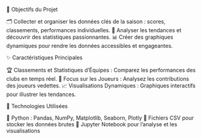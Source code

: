 🌟 Objectifs du Projet

  🗂️ Collecter et organiser les données clés de la saison : scores, classements, performances individuelles.
  🧮 Analyser les tendances et découvrir des statistiques passionnantes.
  📊 Créer des graphiques dynamiques pour rendre les données accessibles et engageantes.

✨ Caractéristiques Principales

  🏆 Classements et Statistiques d’Équipes : Comparez les performances des clubs en temps réel.
  👟 Focus sur les Joueurs : Analysez les contributions des joueurs vedettes.
  📈 Visualisations Dynamiques : Graphiques interactifs pour illustrer les tendances.

🔧 Technologies Utilisées

  🐍 Python : Pandas, NumPy, Matplotlib, Seaborn, Plotly
  📄 Fichiers CSV pour stocker les données brutes
  📘 Jupyter Notebook pour l’analyse et les visualisations
  
